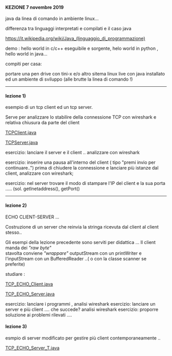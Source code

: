 
#### KEZIONE 7 novembre 2019

java da linea di comando in ambiente linux... 

differenza tra linguaggi interpretati e compilati e il caso java 

https://it.wikipedia.org/wiki/Java_(linguaggio_di_programmazione)

demo : hello world in c/c++ eseguibile e sorgente, helo world in python , hello world in java...

compiti per casa: 

portare una pen drive con tini-x e/o altro sitema linux live con java installato ed un ambiente di sviluppo (alle brutte la  linea di comando !)

--------------------------
#### lezione 1)

esempio di un tcp client ed un tcp server.

Serve per analizzare  lo stabilire della connessione TCP con wireshark e relativa chiusura da parte del client

[TCPClient.java](TCPClient.java)

[TCPServer.java](TCPServer.java)

esercizio: lanciare il server e il client .. analizzare con wireshark

esercizio: inserire una pausa all'interno del client ( tipo "premi invio per continuare..") prima di chiudere la connessione
e lanciare più istanze dal client, analizzare con wireshark;

esercizio: nel server trovare il modo di stampare l'IP del client e la sua porta .....
(sol.  getInetaddress(), getPort()

--------------------------------
#### lezione 2)

ECHO CLIENT-SERVER ...

Costruzione di un server che reinvia la stringa ricevuta dal client al client stesso..

Gli esempi della lezione precedente sono serviti per didattica ...
Il client manda dei _"raw byte"_  
stavolta conviene _"wrappare"_ outputStream con un printWriter e l'inputStream con un BufferedReader ..( o con la classe scanner se preferite)

studiare :

[TCP_ECHO_Client.java](TCP_ECHO_Client.java)

[TCP_ECHO_Server.java](TCP_ECHO_Server.java)


esercizio: lanciare i programmi , analisi wireshark
esercizio: lanciare un server e più client .... che succede?  analisi wireshark 
esercizio: proporre soluzione ai problemi rilevati ....


#### lezione 3)

esmpio di server modificato per gestire più client contemporaneamente ..

[TCP_ECHO_Server_T.java](TCP_ECHO_Server_T.java)


